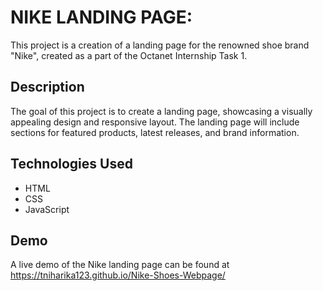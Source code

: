 # NIKE LANDING PAGE:
This project is a creation of a landing page for the renowned shoe brand "Nike", created as a part of the Octanet Internship Task 1.

## Description

The goal of this project is to create a landing page, showcasing a visually appealing design and responsive layout. The landing page will include sections for featured products, latest releases, and brand information.

## Technologies Used

- HTML
- CSS
- JavaScript

## Demo

A live demo of the Nike landing page can be found at https://tniharika123.github.io/Nike-Shoes-Webpage/
